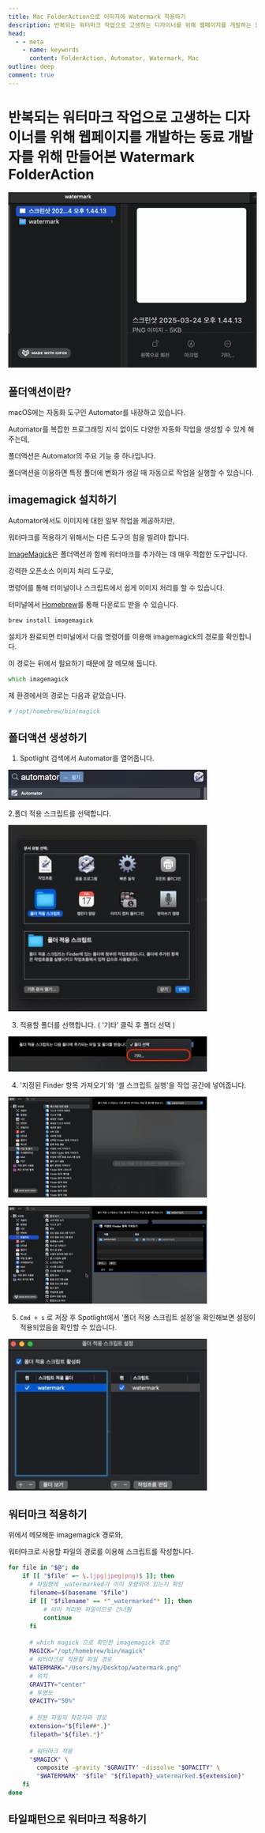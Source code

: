 ```yaml
---
title: Mac FolderAction으로 이미지에 Watermark 적용하기
description: 반복되는 워터마크 작업으로 고생하는 디자이너를 위해 웹페이지를 개발하는 동료 개발자를 위해 만들어본 Watermark FolderAction
head:
  - - meta
    - name: keywords
      content: FolderAction, Automator, Watermark, Mac
outline: deep
comment: true
---
```


# 반복되는 워터마크 작업으로 고생하는 디자이너를 위해 웹페이지를 개발하는 동료 개발자를 위해 만들어본 Watermark FolderAction

<img src="/assets/gifs/watermark-folderaction/1.gif" class="mb-0"></img>

## 폴더액션이란?

macOS에는 자동화 도구인 Automator를 내장하고 있습니다.

Automator를 복잡한 프로그래밍 지식 없이도 다양한 자동화 작업을 생성할 수 있게 해 주는데,

폴더액션은 Automator의 주요 기능 중 하나입니다.

폴더액션을 이용하면 특정 폴더에 변화가 생길 때 자동으로 작업을 실행할 수 있습니다.

## imagemagick 설치하기

Automator에서도 이미지에 대한 일부 작업을 제공하지만,

워터마크를 적용하기 위해서는 다른 도구의 힘을 빌려야 합니다.

[ImageMagick](https://imagemagick.org/index.php)은 폴더액션과 함께 워터마크를 추가하는 데 매우 적합한 도구입니다.

강력한 오픈소스 이미지 처리 도구로,

명령어를 통해 터미널이나 스크립트에서 쉽게 이미지 처리를 할 수 있습니다.

터미널에서 [Homebrew](https://brew.sh/)를 통해 다운로드 받을 수 있습니다.

```zsh
brew install imagemagick
```

설치가 완료되면 터미널에서 다음 명령어를 이용해 imagemagick의 경로를 확인합니다.

이 경로는 뒤에서 필요하기 때문에 잘 메모해 둡니다.

```zsh
which imagemagick
```

제 환경에서의 경로는 다음과 같았습니다.

```zsh
# /opt/homebrew/bin/magick
```

## 폴더액션 생성하기

1. Spotlight 검색에서 Automator를 열어줍니다.

<img src="/assets/images/watermark-folderaction/1.jpg" width="80%" class="mb-0"></img>

2.폴더 적용 스크립트를 선택합니다.

<img src="/assets/images/watermark-folderaction/2.jpg" width="80%" class="mb-0"></img>

3. 적용할 폴더를 선핵합니다. ( ‘기타’ 클릭 후 폴더 선택 )

<img src="/assets/images/watermark-folderaction/3.jpg" width="80%" class="mb-0"></img>

4. '지정된 Finder 항목 가져오기'와 '셸 스크립트 실행'을 작업 공간에 넣어줍니다.

<img src="/assets/gifs/watermark-folderaction/2.gif" width="80%" class="mb-0"></img>

<img src="/assets/gifs/watermark-folderaction/3.gif" width="80%" class="mb-0"></img>

5. `Cmd + s` 로 저장 후 Spotlight에서 ‘폴더 적용 스크립트 설정’을 확인해보면 설정이 적용되었음을 확인할 수 있습니다.

<img src="/assets/images/watermark-folderaction/4.jpg" width="80%" class="mb-0"></img>

## 워터마크 적용하기

위에서 메모해둔 imagemagick 경로와,

워터마크로 사용할 파일의 경로를 이용해 스크립트를 작성합니다.

```zsh
for file in "$@"; do
	if [[ "$file" =~ \.(jpg|jpeg|png)$ ]]; then
      # 파일명에 _watermarked가 이미 포함되어 있는지 확인
      filename=$(basename "$file")
      if [[ "$filename" == *"_watermarked"* ]]; then
          # 이미 처리된 파일이므로 건너뜀
          continue
      fi

      # which magick 으로 확인한 imagemagick 경로
      MAGICK="/opt/homebrew/bin/magick"
      # 워터마크로 적용할 파일 경로
      WATERMARK="/Users/my/Desktop/watermark.png"
      # 위치
      GRAVITY="center"
      # 투명도
      OPACITY="50%"

      # 원본 파일의 확장자와 경로
      extension="${file##*.}"
      filepath="${file%.*}"

      # 워터마크 적용
      "$MAGICK" \
        composite -gravity "$GRAVITY" -dissolve "$OPACITY" \
        "$WATERMARK" "$file" "${filepath}_watermarked.${extension}"
	fi
done
```

## 타일패턴으로 워터마크 적용하기
